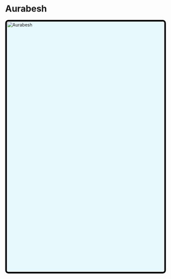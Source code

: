 # Aurabesh

<img src="https://upload.wikimedia.org/wikipedia/commons/e/ea/Star-Wars-aurek-besh-alphabet-chart.svg" alt="Aurabesh" style="width:50rem; background-color: #E8F9FD; border-radius: 10px; border: 5px black solid;
"/>
